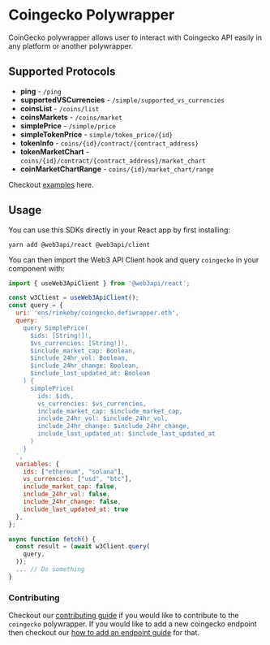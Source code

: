 # Coingecko Polywrapper
CoinGecko polywrapper allows user to interact with Coingecko API easily in any platform or 
another polywrapper.

## Supported Protocols
- **ping** - `/ping`
- **supportedVSCurrencies** - `/simple/supported_vs_currencies`
- **coinsList** - `/coins/list`
- **coinsMarkets** - `/coins/market`
- **simplePrice** - `/simple/price`
- **simpleTokenPrice** - `simple/token_price/{id}`
- **tokenInfo** - `coins/{id}/contract/{contract_address}`
- **tokenMarketChart** - `coins/{id}/contract/{contract_address}/market_chart`
- **coinMarketChartRange** - `coins/{id}/market_chart/range`

Checkout [examples](EXAMPLE.md) here.

## Usage

You can use this SDKs directly in your React app by first installing:
```console
yarn add @web3api/react @web3api/client
```

You can then import the Web3 API Client hook and query `coingecko` in your component with:
```js
import { useWeb3ApiClient } from '@web3api/react';

const w3Client = useWeb3ApiClient();
const query = {
  uri: 'ens/rinkeby/coingecko.defiwrapper.eth',
  query: `
    query SimplePrice(
      $ids: [String!]!,
      $vs_currencies: [String!]!,
      $include_market_cap: Boolean,
      $include_24hr_vol: Boolean,
      $include_24hr_change: Boolean,
      $include_last_updated_at: Boolean
    ) {
      simplePrice(
        ids: $ids,
        vs_currencies: $vs_currencies,
        include_market_cap: $include_market_cap,
        include_24hr_vol: $include_24hr_vol,
        include_24hr_change: $include_24hr_change,
        include_last_updated_at: $include_last_updated_at
      )
    }
  `,
  variables: {
    ids: ["ethereum", "solana"],
    vs_currencies: ["usd", "btc"],
    include_market_cap: false,
    include_24hr_vol: false,
    include_24hr_change: false,
    include_last_updated_at: true
  },
};

async function fetch() {
  const result = (await w3Client.query(
    query,
  ));
  ... // Do something
}

```

### Contributing
Checkout our [contributing guide](../../documentation/docs/contributing.md) if you would like to contribute to the `coingecko` polywrapper. If you would like to add a new coingecko endpoint then checkout our [how to add an endpoint guide](src/query/README.md) for that.
